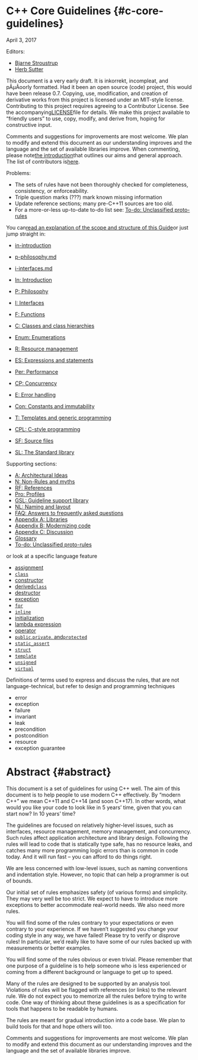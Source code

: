# C++ Core Guidelines {#c-core-guidelines}

April 3, 2017

Editors:

* [Bjarne Stroustrup](http://www.stroustrup.com/)
* [Herb Sutter](http://herbsutter.com/)

This document is a very early draft. It is inkorrekt, incompleat, and pÂµÃoorly formatted. Had it been an open source \(code\) project, this would have been release 0.7. Copying, use, modification, and creation of derivative works from this project is licensed under an MIT-style license. Contributing to this project requires agreeing to a Contributor License. See the accompanying[LICENSE](http://isocpp.github.io/CppCoreGuidelines/LICENSE)file for details. We make this project available to “friendly users” to use, copy, modify, and derive from, hoping for constructive input.

Comments and suggestions for improvements are most welcome. We plan to modify and extend this document as our understanding improves and the language and the set of available libraries improve. When commenting, please note[the introduction](http://isocpp.github.io/CppCoreGuidelines/CppCoreGuidelines#S-introduction)that outlines our aims and general approach. The list of contributors is[here](http://isocpp.github.io/CppCoreGuidelines/CppCoreGuidelines#SS-ack).

Problems:

* The sets of rules have not been thoroughly checked for completeness, consistency, or enforceability.
* Triple question marks \(???\) mark known missing information
* Update reference sections; many pre-C++11 sources are too old.
* For a more-or-less up-to-date to-do list see:
  [To-do: Unclassified proto-rules](http://isocpp.github.io/CppCoreGuidelines/CppCoreGuidelines#S-unclassified)

You can[read an explanation of the scope and structure of this Guide](http://isocpp.github.io/CppCoreGuidelines/CppCoreGuidelines#S-abstract)or just jump straight in:

* [in-introduction](/in-introduction.md)
* [p-philosophy.md](/p-philosophy.md)
* [i-interfaces.md](/i-interfaces.md)

* [In: Introduction](https://trree.gitbooks.io/cppcoreguidelines/content/in-introduction.html)
* [P: Philosophy](https://trree.gitbooks.io/cppcoreguidelines/content/p-philosophy.html)
* [I: Interfaces](https://trree.gitbooks.io/cppcoreguidelines/content/i-interfaces.html)
* [F: Functions](https://trree.gitbooks.io/cppcoreguidelines/content/f-functions.html)
* [C: Classes and class hierarchies](https://trree.gitbooks.io/cppcoreguidelines/content/c-classes-and-class-hierarchies.html)
* [Enum: Enumerations](https://trree.gitbooks.io/cppcoreguidelines/content/enum-enumerations.html)
* [R: Resource management](https://trree.gitbooks.io/cppcoreguidelines/content/r-resource-management.html)
* [ES: Expressions and statements](https://trree.gitbooks.io/cppcoreguidelines/content/es-expressions-and-statements.html)
* [Per: Performance](https://trree.gitbooks.io/cppcoreguidelines/content/per-performance.html)
* [CP: Concurrency](https://trree.gitbooks.io/cppcoreguidelines/content/cp-concurrency-and-parallelism.html)
* [E: Error handling](https://trree.gitbooks.io/cppcoreguidelines/content/e-error-handling.html)
* [Con: Constants and immutability](https://trree.gitbooks.io/cppcoreguidelines/content/con-constants-and-immutability.html)
* [T: Templates and generic programming](https://trree.gitbooks.io/cppcoreguidelines/content/t-templates-and-generic-programming.html)
* [CPL: C-style programming](https://trree.gitbooks.io/cppcoreguidelines/content/cpl-c-style-programming.html)
* [SF: Source files](https://trree.gitbooks.io/cppcoreguidelines/content/sf-source-files.html)
* [SL: The Standard library](https://trree.gitbooks.io/cppcoreguidelines/content/sl-the-standard-library.html)

Supporting sections:

* [A: Architectural Ideas](https://trree.gitbooks.io/cppcoreguidelines/content/a-architectural-ideas.html)
* [N: Non-Rules and myths](https://trree.gitbooks.io/cppcoreguidelines/content/nr-non-rules-and-myths.html)
* [RF: References](https://trree.gitbooks.io/cppcoreguidelines/content/rf-references.html)
* [Pro: Profiles](https://trree.gitbooks.io/cppcoreguidelines/content/pro-profiles.html)
* [GSL: Guideline support library](https://trree.gitbooks.io/cppcoreguidelines/content/gsl-guideline-support-library.html)
* [NL: Naming and layout](https://trree.gitbooks.io/cppcoreguidelines/content/nl-naming-and-layout-rules.html)
* [FAQ: Answers to frequently asked questions](https://trree.gitbooks.io/cppcoreguidelines/content/faq-answers-to-frequently-asked-questions.html)
* [Appendix A: Libraries](https://trree.gitbooks.io/cppcoreguidelines/content/appendix-a-libraries.html)
* [Appendix B: Modernizing code](https://trree.gitbooks.io/cppcoreguidelines/content/appendix-b-modernizing-code.html)
* [Appendix C: Discussion](https://trree.gitbooks.io/cppcoreguidelines/content/appendix-c-discussion.html)
* [Glossary](https://trree.gitbooks.io/cppcoreguidelines/content/glossary.html)
* [To-do: Unclassified proto-rules](https://trree.gitbooks.io/cppcoreguidelines/content/to-do-unclassified-proto-rules.html)

or look at a specific language feature

* [assignment]()
* [`class`](https://trree.gitbooks.io/cppcoreguidelines/content/c-classes-and-class-hierarchies.html)
* [constructor](https://trree.gitbooks.io/cppcoreguidelines/content/c-classes-and-class-hierarchies.html)
* [derived`class`](https://trree.gitbooks.io/cppcoreguidelines/content/c-classes-and-class-hierarchies.html)
* [destructor](https://trree.gitbooks.io/cppcoreguidelines/content/c-classes-and-class-hierarchies.html)
* [exception]()
* [`for`]()
* [`inline`]()
* [initialization]()
* [lambda expression]()
* [operator]()
* [`public`,`private`, and`protected`]()
* [`static_assert`]()
* [`struct`]()
* [`template`]()
* [`unsigned`]()
* [`virtual`]()

Definitions of terms used to express and discuss the rules, that are not language-technical, but refer to design and programming techniques

* error
* exception
* failure
* invariant
* leak
* precondition
* postcondition
* resource
* exception guarantee

# Abstract {#abstract}

This document is a set of guidelines for using C++ well. The aim of this document is to help people to use modern C++ effectively. By “modern C++” we mean C++11 and C++14 \(and soon C++17\). In other words, what would you like your code to look like in 5 years’ time, given that you can start now? In 10 years’ time?

The guidelines are focused on relatively higher-level issues, such as interfaces, resource management, memory management, and concurrency. Such rules affect application architecture and library design. Following the rules will lead to code that is statically type safe, has no resource leaks, and catches many more programming logic errors than is common in code today. And it will run fast – you can afford to do things right.

We are less concerned with low-level issues, such as naming conventions and indentation style. However, no topic that can help a programmer is out of bounds.

Our initial set of rules emphasizes safety \(of various forms\) and simplicity. They may very well be too strict. We expect to have to introduce more exceptions to better accommodate real-world needs. We also need more rules.

You will find some of the rules contrary to your expectations or even contrary to your experience. If we haven’t suggested you change your coding style in any way, we have failed! Please try to verify or disprove rules! In particular, we’d really like to have some of our rules backed up with measurements or better examples.

You will find some of the rules obvious or even trivial. Please remember that one purpose of a guideline is to help someone who is less experienced or coming from a different background or language to get up to speed.

Many of the rules are designed to be supported by an analysis tool. Violations of rules will be flagged with references \(or links\) to the relevant rule. We do not expect you to memorize all the rules before trying to write code. One way of thinking about these guidelines is as a specification for tools that happens to be readable by humans.

The rules are meant for gradual introduction into a code base. We plan to build tools for that and hope others will too.

Comments and suggestions for improvements are most welcome. We plan to modify and extend this document as our understanding improves and the language and the set of available libraries improve.

